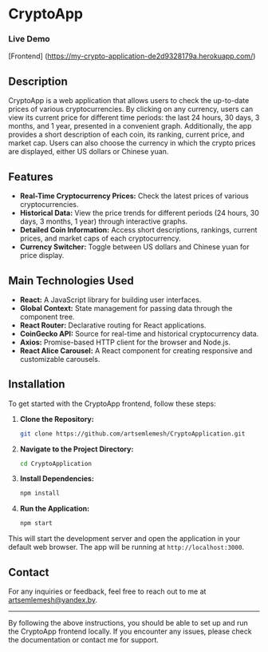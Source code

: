 # CryptoApp

### Live Demo
[Frontend] (https://my-crypto-application-de2d9328179a.herokuapp.com/)

## Description

CryptoApp is a web application that allows users to check the up-to-date prices of various cryptocurrencies. By clicking on any currency, users can view its current price for different time periods: the last 24 hours, 30 days, 3 months, and 1 year, presented in a convenient graph. Additionally, the app provides a short description of each coin, its ranking, current price, and market cap. Users can also choose the currency in which the crypto prices are displayed, either US dollars or Chinese yuan.

## Features

- **Real-Time Cryptocurrency Prices:** Check the latest prices of various cryptocurrencies.
- **Historical Data:** View the price trends for different periods (24 hours, 30 days, 3 months, 1 year) through interactive graphs.
- **Detailed Coin Information:** Access short descriptions, rankings, current prices, and market caps of each cryptocurrency.
- **Currency Switcher:** Toggle between US dollars and Chinese yuan for price display.

## Main Technologies Used

- **React:** A JavaScript library for building user interfaces.
- **Global Context:** State management for passing data through the component tree.
- **React Router:** Declarative routing for React applications.
- **CoinGecko API:** Source for real-time and historical cryptocurrency data.
- **Axios:** Promise-based HTTP client for the browser and Node.js.
- **React Alice Carousel:** A React component for creating responsive and customizable carousels.

## Installation

To get started with the CryptoApp frontend, follow these steps:

1. **Clone the Repository:**
   ```sh
   git clone https://github.com/artsemlemesh/CryptoApplication.git
   ```

2. **Navigate to the Project Directory:**
   ```sh
   cd CryptoApplication
   ```

3. **Install Dependencies:**
   ```sh
   npm install
   ```

4. **Run the Application:**
   ```sh
   npm start
   ```

This will start the development server and open the application in your default web browser. The app will be running at `http://localhost:3000`.

## Contact

For any inquiries or feedback, feel free to reach out to me at [artsemlemesh@yandex.by](mailto:artsemlemesh@yandex.by).

---

By following the above instructions, you should be able to set up and run the CryptoApp frontend locally. If you encounter any issues, please check the documentation or contact me for support.
